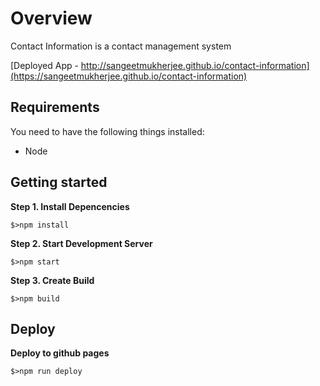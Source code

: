 # Overview

Contact Information is a contact management system

[Deployed App - http://sangeetmukherjee.github.io/contact-information](https://sangeetmukherjee.github.io/contact-information)

## Requirements

You need to have the following things installed:

* Node

## Getting started

**Step 1. Install Depencencies**

```
$>npm install
```

**Step 2. Start Development Server**

```
$>npm start
```

**Step 3. Create Build**

```
$>npm build
```

## Deploy

**Deploy to github pages**

```
$>npm run deploy
```
